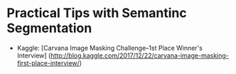 # Practical Tips with Semantinc Segmentation

- Kaggle: [Carvana Image Masking Challenge–1st Place Winner's Interview]
(http://blog.kaggle.com/2017/12/22/carvana-image-masking-first-place-interview/)
